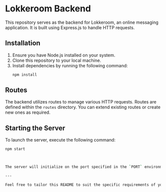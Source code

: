 # Lokkeroom Backend

This repository serves as the backend for Lokkeroom, an online messaging application. It is built using Express.js to handle HTTP requests.

## Installation

1. Ensure you have Node.js installed on your system.
2. Clone this repository to your local machine.
3. Install dependencies by running the following command:
   ```bash
   npm install

## Routes

The backend utilizes routes to manage various HTTP requests. Routes are defined within the `routes` directory. You can extend existing routes or create new ones as required.

## Starting the Server

To launch the server, execute the following command:

```bash
npm start

                                                                                                                                                                                                           

The server will initialize on the port specified in the `PORT` environment variable. If no port is specified, it will default to port 3000.

---

Feel free to tailor this README to suit the specific requirements of your project. Ensure all essential information is included for developers to comprehend and effectively utilize the Lokkeroom backend.
